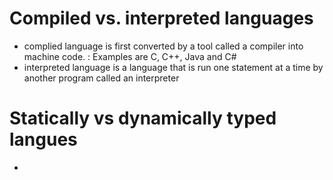# Compiled vs. interpreted languages

* complied language is first converted by a tool called a compiler into machine code. : Examples are C, C++, Java and C# 
* interpreted language is a language that is run one statement at a time by another program called an interpreter 
# Statically vs dynamically typed langues 

* 